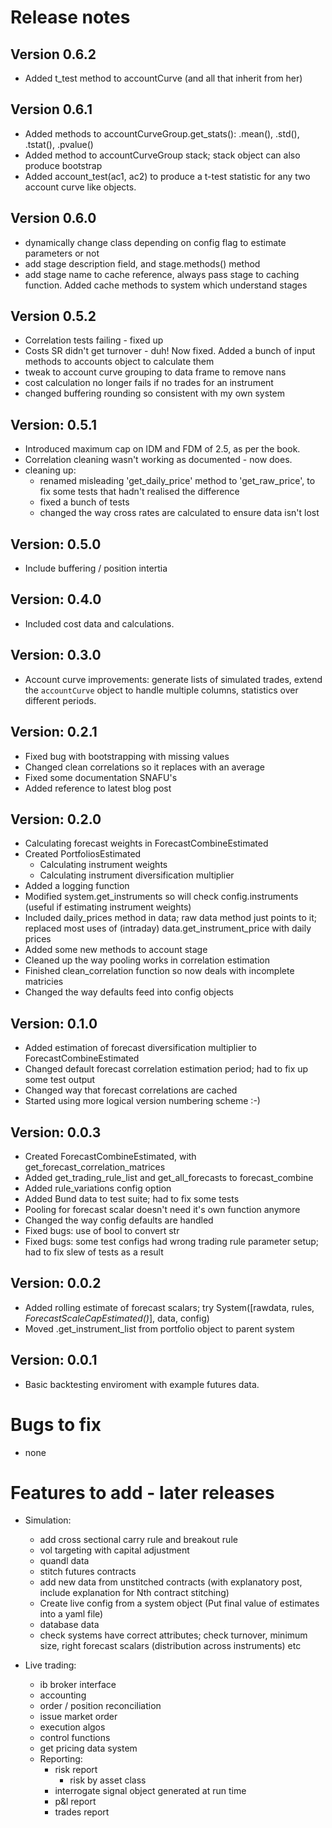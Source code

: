 # Release notes

## Version 0.6.2

* Added t_test method to accountCurve (and all that inherit from her)


## Version 0.6.1

* Added methods to accountCurveGroup.get_stats(): .mean(), .std(), .tstat(), .pvalue()
* Added method to accountCurveGroup stack; stack object can also produce bootstrap
* Added account_test(ac1, ac2) to produce a t-test statistic for any two account curve like objects.

## Version 0.6.0

* dynamically change class depending on config flag to estimate parameters or not 
* add stage description field, and stage.methods() method 
* add stage name to cache reference, always pass stage to caching function. Added cache methods to system which understand stages

## Version 0.5.2

* Correlation tests failing - fixed up
* Costs SR didn't get turnover - duh! Now fixed. Added a bunch of input methods to accounts object to calculate them
* tweak to account curve grouping to data frame to remove nans
* cost calculation no longer fails if no trades for an instrument
* changed buffering rounding so consistent with my own system

## Version: 0.5.1

* Introduced maximum cap on IDM and FDM of 2.5, as per the book.
* Correlation cleaning wasn't working as documented - now does.
* cleaning up:
  * renamed misleading 'get_daily_price' method to 'get_raw_price', to fix some tests that hadn't realised the difference
  * fixed a bunch of tests
  * changed the way cross rates are calculated to ensure data isn't lost 

## Version: 0.5.0

* Include buffering / position intertia


## Version: 0.4.0

* Included cost data and calculations.

## Version: 0.3.0

* Account curve improvements: generate lists of simulated trades, extend the `accountCurve` object to handle multiple columns, statistics over different periods. 

## Version: 0.2.1

* Fixed bug with bootstrapping with missing values
* Changed clean correlations so it replaces with an average
* Fixed some documentation SNAFU's
* Added reference to latest blog post


## Version: 0.2.0

* Calculating forecast weights in ForecastCombineEstimated
* Created PortfoliosEstimated
   * Calculating instrument weights 
   * Calculating instrument diversification multiplier 
* Added a logging function 
* Modified system.get_instruments so will check config.instruments (useful if estimating instrument weights)
* Included daily_prices method in data; raw data method just points to it; replaced most uses of (intraday) data.get_instrument_price with daily prices
* Added some new methods to account stage
* Cleaned up the way pooling works in correlation estimation
* Finished clean_correlation function so now deals with incomplete matricies
* Changed the way defaults feed into config objects


## Version: 0.1.0

* Added estimation of forecast diversification multiplier to ForecastCombineEstimated
* Changed default forecast correlation estimation period; had to fix up some test output
* Changed way that forecast correlations are cached
* Started using more logical version numbering scheme :-)

## Version: 0.0.3

* Created ForecastCombineEstimated, with get_forecast_correlation_matrices
* Added get_trading_rule_list and get_all_forecasts to forecast_combine
* Added rule_variations config option
* Added Bund data to test suite; had to fix some tests
* Pooling for forecast scalar doesn't need it's own function anymore
* Changed the way config defaults are handled
* Fixed bugs: use of bool to convert str
* Fixed bugs: some test configs had wrong trading rule parameter setup; had to fix slew of tests as a result

## Version: 0.0.2

* Added rolling estimate of forecast scalars; try System([rawdata, rules, *ForecastScaleCapEstimated()*], data, config)
* Moved .get_instrument_list from portfolio object to parent system

## Version: 0.0.1

* Basic backtesting enviroment with example futures data.



# Bugs to fix

* none

# Features to add - later releases

* Simulation:

  * add cross sectional carry rule and breakout rule
  * vol targeting with capital adjustment
  * quandl data
  * stitch futures contracts 
  * add new data from unstitched contracts (with explanatory post, include explanation for Nth contract stitching)
  * Create live config from a system object (Put final value of estimates into a yaml file) 
  * database data
  * check systems have correct attributes; check turnover, minimum size, right forecast scalars (distribution across instruments) etc

* Live trading:

  * ib broker interface
  * accounting
  * order / position reconciliation
  * issue market order 
  * execution algos
  * control functions
  * get pricing data system 
  * Reporting: 
    * risk report
      * risk by asset class
    * interrogate signal object generated at run time
    * p&l report
    * trades report
    
